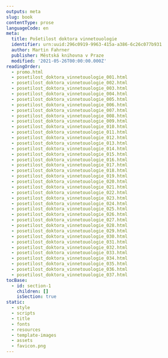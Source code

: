 ```yaml
---
outputs: meta
slug: book
contentType: prose
languageCode: en
meta:
  title: Pošetilost doktora vinnetouologie
  identifier: urn:uuid:296c0919-9963-415a-a386-6c26c077b931
  author: Martin Fahrner
  publisher: Městská knihovna v Praze
  modified: '2021-05-26T00:00:00.000Z'
readingOrder:
  - promo.html
  - posetilost_doktora_vinnetouologie_001.html
  - posetilost_doktora_vinnetouologie_002.html
  - posetilost_doktora_vinnetouologie_003.html
  - posetilost_doktora_vinnetouologie_004.html
  - posetilost_doktora_vinnetouologie_005.html
  - posetilost_doktora_vinnetouologie_006.html
  - posetilost_doktora_vinnetouologie_007.html
  - posetilost_doktora_vinnetouologie_008.html
  - posetilost_doktora_vinnetouologie_009.html
  - posetilost_doktora_vinnetouologie_010.html
  - posetilost_doktora_vinnetouologie_011.html
  - posetilost_doktora_vinnetouologie_012.html
  - posetilost_doktora_vinnetouologie_013.html
  - posetilost_doktora_vinnetouologie_014.html
  - posetilost_doktora_vinnetouologie_015.html
  - posetilost_doktora_vinnetouologie_016.html
  - posetilost_doktora_vinnetouologie_017.html
  - posetilost_doktora_vinnetouologie_018.html
  - posetilost_doktora_vinnetouologie_019.html
  - posetilost_doktora_vinnetouologie_020.html
  - posetilost_doktora_vinnetouologie_021.html
  - posetilost_doktora_vinnetouologie_022.html
  - posetilost_doktora_vinnetouologie_023.html
  - posetilost_doktora_vinnetouologie_024.html
  - posetilost_doktora_vinnetouologie_025.html
  - posetilost_doktora_vinnetouologie_026.html
  - posetilost_doktora_vinnetouologie_027.html
  - posetilost_doktora_vinnetouologie_028.html
  - posetilost_doktora_vinnetouologie_029.html
  - posetilost_doktora_vinnetouologie_030.html
  - posetilost_doktora_vinnetouologie_031.html
  - posetilost_doktora_vinnetouologie_032.html
  - posetilost_doktora_vinnetouologie_033.html
  - posetilost_doktora_vinnetouologie_034.html
  - posetilost_doktora_vinnetouologie_035.html
  - posetilost_doktora_vinnetouologie_036.html
  - posetilost_doktora_vinnetouologie_037.html
tocBase:
  - id: section-1
    children: []
    isSection: true
static:
  - style
  - scripts
  - title
  - fonts
  - resources
  - template-images
  - assets
  - favicon.png
---
```

